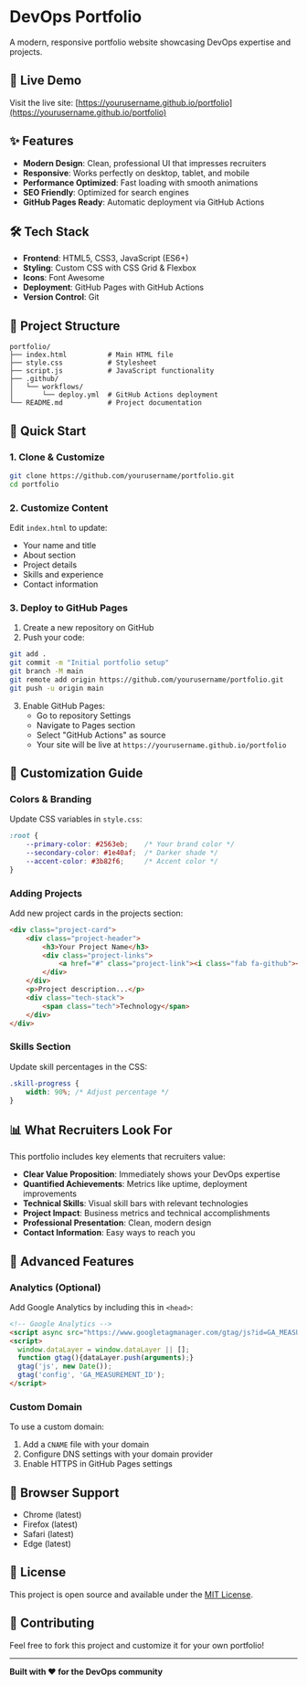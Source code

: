 # DevOps Portfolio

A modern, responsive portfolio website showcasing DevOps expertise and projects.

## 🚀 Live Demo

Visit the live site: [https://yourusername.github.io/portfolio](https://yourusername.github.io/portfolio)

## ✨ Features

- **Modern Design**: Clean, professional UI that impresses recruiters
- **Responsive**: Works perfectly on desktop, tablet, and mobile
- **Performance Optimized**: Fast loading with smooth animations
- **SEO Friendly**: Optimized for search engines
- **GitHub Pages Ready**: Automatic deployment via GitHub Actions

## 🛠️ Tech Stack

- **Frontend**: HTML5, CSS3, JavaScript (ES6+)
- **Styling**: Custom CSS with CSS Grid & Flexbox
- **Icons**: Font Awesome
- **Deployment**: GitHub Pages with GitHub Actions
- **Version Control**: Git

## 📁 Project Structure

```
portfolio/
├── index.html          # Main HTML file
├── style.css           # Stylesheet
├── script.js           # JavaScript functionality
├── .github/
│   └── workflows/
│       └── deploy.yml  # GitHub Actions deployment
└── README.md           # Project documentation
```

## 🚀 Quick Start

### 1. Clone & Customize

```bash
git clone https://github.com/yourusername/portfolio.git
cd portfolio
```

### 2. Customize Content

Edit `index.html` to update:
- Your name and title
- About section
- Project details
- Skills and experience
- Contact information

### 3. Deploy to GitHub Pages

1. Create a new repository on GitHub
2. Push your code:
```bash
git add .
git commit -m "Initial portfolio setup"
git branch -M main
git remote add origin https://github.com/yourusername/portfolio.git
git push -u origin main
```

3. Enable GitHub Pages:
   - Go to repository Settings
   - Navigate to Pages section
   - Select "GitHub Actions" as source
   - Your site will be live at `https://yourusername.github.io/portfolio`

## 🎨 Customization Guide

### Colors & Branding
Update CSS variables in `style.css`:
```css
:root {
    --primary-color: #2563eb;    /* Your brand color */
    --secondary-color: #1e40af;  /* Darker shade */
    --accent-color: #3b82f6;     /* Accent color */
}
```

### Adding Projects
Add new project cards in the projects section:
```html
<div class="project-card">
    <div class="project-header">
        <h3>Your Project Name</h3>
        <div class="project-links">
            <a href="#" class="project-link"><i class="fab fa-github"></i></a>
        </div>
    </div>
    <p>Project description...</p>
    <div class="tech-stack">
        <span class="tech">Technology</span>
    </div>
</div>
```

### Skills Section
Update skill percentages in the CSS:
```css
.skill-progress {
    width: 90%; /* Adjust percentage */
}
```

## 📊 What Recruiters Look For

This portfolio includes key elements that recruiters value:

- **Clear Value Proposition**: Immediately shows your DevOps expertise
- **Quantified Achievements**: Metrics like uptime, deployment improvements
- **Technical Skills**: Visual skill bars with relevant technologies
- **Project Impact**: Business metrics and technical accomplishments
- **Professional Presentation**: Clean, modern design
- **Contact Information**: Easy ways to reach you

## 🔧 Advanced Features

### Analytics (Optional)
Add Google Analytics by including this in `<head>`:
```html
<!-- Google Analytics -->
<script async src="https://www.googletagmanager.com/gtag/js?id=GA_MEASUREMENT_ID"></script>
<script>
  window.dataLayer = window.dataLayer || [];
  function gtag(){dataLayer.push(arguments);}
  gtag('js', new Date());
  gtag('config', 'GA_MEASUREMENT_ID');
</script>
```

### Custom Domain
To use a custom domain:
1. Add a `CNAME` file with your domain
2. Configure DNS settings with your domain provider
3. Enable HTTPS in GitHub Pages settings

## 📱 Browser Support

- Chrome (latest)
- Firefox (latest)
- Safari (latest)
- Edge (latest)

## 📄 License

This project is open source and available under the [MIT License](LICENSE).

## 🤝 Contributing

Feel free to fork this project and customize it for your own portfolio!

---

**Built with ❤️ for the DevOps community**